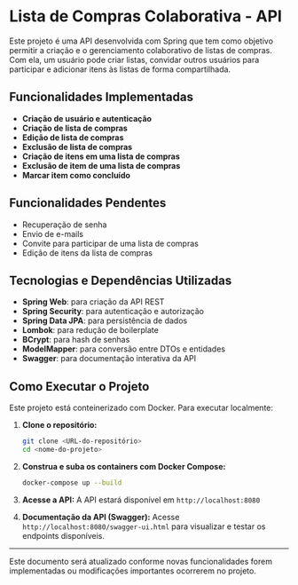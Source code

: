 # Lista de Compras Colaborativa - API

Este projeto é uma API desenvolvida com Spring que tem como objetivo permitir a criação e o gerenciamento colaborativo de listas de compras. Com ela, um usuário pode criar listas, convidar outros usuários para participar e adicionar itens às listas de forma compartilhada.

## Funcionalidades Implementadas

* **Criação de usuário e autenticação**
* **Criação de lista de compras**
* **Edição de lista de compras**
* **Exclusão de lista de compras**
* **Criação de itens em uma lista de compras**
* **Exclusão de item de uma lista de compras**
* **Marcar item como concluído**

## Funcionalidades Pendentes

* Recuperação de senha
* Envio de e-mails
* Convite para participar de uma lista de compras
* Edição de itens da lista de compras

## Tecnologias e Dependências Utilizadas

* **Spring Web**: para criação da API REST
* **Spring Security**: para autenticação e autorização
* **Spring Data JPA**: para persistência de dados
* **Lombok**: para redução de boilerplate
* **BCrypt**: para hash de senhas
* **ModelMapper**: para conversão entre DTOs e entidades
* **Swagger**: para documentação interativa da API

## Como Executar o Projeto

Este projeto está conteinerizado com Docker. Para executar localmente:

1. **Clone o repositório:**

   ```bash
   git clone <URL-do-repositório>
   cd <nome-do-projeto>
   ```

2. **Construa e suba os containers com Docker Compose:**

   ```bash
   docker-compose up --build
   ```

3. **Acesse a API:**
   A API estará disponível em `http://localhost:8080`

4. **Documentação da API (Swagger):**
   Acesse `http://localhost:8080/swagger-ui.html` para visualizar e testar os endpoints disponíveis.

---

Este documento será atualizado conforme novas funcionalidades forem implementadas ou modificações importantes ocorrerem no projeto.
